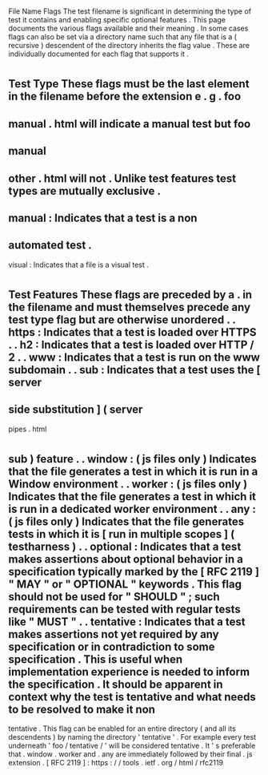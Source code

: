 #
File
Name
Flags
The
test
filename
is
significant
in
determining
the
type
of
test
it
contains
and
enabling
specific
optional
features
.
This
page
documents
the
various
flags
available
and
their
meaning
.
In
some
cases
flags
can
also
be
set
via
a
directory
name
such
that
any
file
that
is
a
(
recursive
)
descendent
of
the
directory
inherits
the
flag
value
.
These
are
individually
documented
for
each
flag
that
supports
it
.
#
#
#
Test
Type
These
flags
must
be
the
last
element
in
the
filename
before
the
extension
e
.
g
.
foo
-
manual
.
html
will
indicate
a
manual
test
but
foo
-
manual
-
other
.
html
will
not
.
Unlike
test
features
test
types
are
mutually
exclusive
.
-
manual
:
Indicates
that
a
test
is
a
non
-
automated
test
.
-
visual
:
Indicates
that
a
file
is
a
visual
test
.
#
#
#
Test
Features
These
flags
are
preceded
by
a
.
in
the
filename
and
must
themselves
precede
any
test
type
flag
but
are
otherwise
unordered
.
.
https
:
Indicates
that
a
test
is
loaded
over
HTTPS
.
.
h2
:
Indicates
that
a
test
is
loaded
over
HTTP
/
2
.
.
www
:
Indicates
that
a
test
is
run
on
the
www
subdomain
.
.
sub
:
Indicates
that
a
test
uses
the
[
server
-
side
substitution
]
(
server
-
pipes
.
html
#
sub
)
feature
.
.
window
:
(
js
files
only
)
Indicates
that
the
file
generates
a
test
in
which
it
is
run
in
a
Window
environment
.
.
worker
:
(
js
files
only
)
Indicates
that
the
file
generates
a
test
in
which
it
is
run
in
a
dedicated
worker
environment
.
.
any
:
(
js
files
only
)
Indicates
that
the
file
generates
tests
in
which
it
is
[
run
in
multiple
scopes
]
(
testharness
)
.
.
optional
:
Indicates
that
a
test
makes
assertions
about
optional
behavior
in
a
specification
typically
marked
by
the
[
RFC
2119
]
"
MAY
"
or
"
OPTIONAL
"
keywords
.
This
flag
should
not
be
used
for
"
SHOULD
"
;
such
requirements
can
be
tested
with
regular
tests
like
"
MUST
"
.
.
tentative
:
Indicates
that
a
test
makes
assertions
not
yet
required
by
any
specification
or
in
contradiction
to
some
specification
.
This
is
useful
when
implementation
experience
is
needed
to
inform
the
specification
.
It
should
be
apparent
in
context
why
the
test
is
tentative
and
what
needs
to
be
resolved
to
make
it
non
-
tentative
.
This
flag
can
be
enabled
for
an
entire
directory
(
and
all
its
descendents
)
by
naming
the
directory
'
tentative
'
.
For
example
every
test
underneath
'
foo
/
tentative
/
'
will
be
considered
tentative
.
It
'
s
preferable
that
.
window
.
worker
and
.
any
are
immediately
followed
by
their
final
.
js
extension
.
[
RFC
2119
]
:
https
:
/
/
tools
.
ietf
.
org
/
html
/
rfc2119
